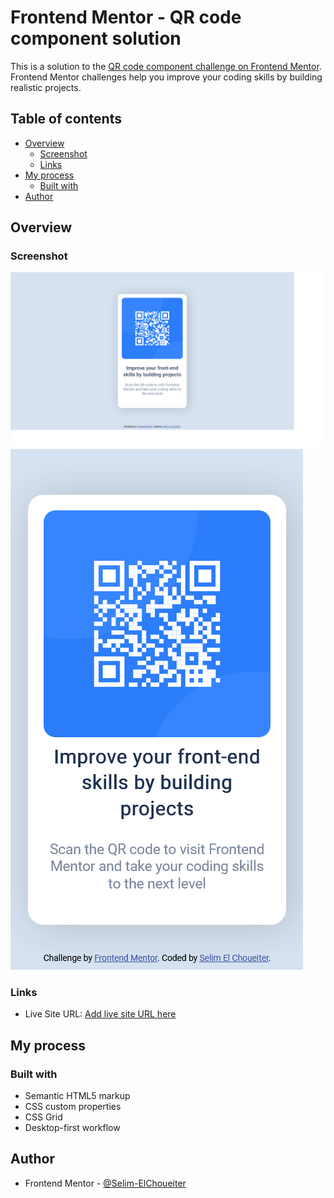 # Frontend Mentor - QR code component solution

This is a solution to the [QR code component challenge on Frontend Mentor](https://www.frontendmentor.io/challenges/qr-code-component-iux_sIO_H). Frontend Mentor challenges help you improve your coding skills by building realistic projects.

## Table of contents

- [Overview](#overview)
  - [Screenshot](#screenshot)
  - [Links](#links)
- [My process](#my-process)
  - [Built with](#built-with)
- [Author](#author)

## Overview

### Screenshot

![Desktop Screenshot](https://github.com/Selim-ElChoueiter/Frontend-Mentor-QR-Code-Component/blob/main/screenshots/Frontend-Mentor-QR-code-component-1440x800.png)
![Mobile Screenshot](https://github.com/Selim-ElChoueiter/Frontend-Mentor-QR-Code-Component/blob/main/screenshots/Frontend-Mentor-QR-code-component-375x667.png)

### Links

- Live Site URL: [Add live site URL here](https://your-live-site-url.com)

## My process

### Built with

- Semantic HTML5 markup
- CSS custom properties
- CSS Grid
- Desktop-first workflow

## Author

- Frontend Mentor - [@Selim-ElChoueiter](https://www.frontendmentor.io/profile/Selim-ElChoueiter)
